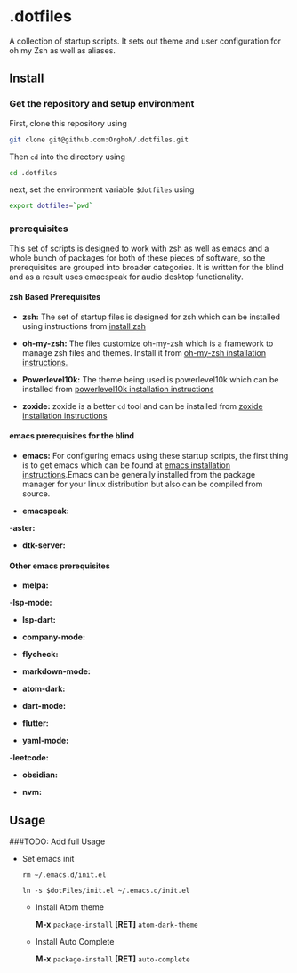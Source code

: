 # .dotfiles

A collection of startup scripts. It sets out theme and user configuration for oh my Zsh as well as aliases.

## Install

### Get the repository and setup environment

First, clone this repository using

```bash
git clone git@github.com:OrghoN/.dotfiles.git
```

Then `cd` into the directory using 

```bash
cd .dotfiles
```

next, set the environment variable `$dotfiles` using

```bash
export dotfiles=`pwd`
```

### prerequisites

This set of scripts is designed to work with zsh as well as emacs and a whole bunch of packages for both of these pieces of software, so the prerequisites are grouped into broader categories. 
It is written for the blind and as a result uses emacspeak for audio desktop functionality.

#### zsh Based Prerequisites

- **zsh:** 
The set of startup files is designed for zsh which can be installed using instructions from    [install zsh](https://github.com/ohmyzsh/ohmyzsh/wiki/Installing-ZSH "instructions to install zsh")

- **oh-my-zsh:** 
The files customize oh-my-zsh which is a framework to manage zsh files and themes. Install it from [oh-my-zsh installation instructions.](https://ohmyz.sh/ "Instructions for installing oh-my-zsh")

- **Powerlevel10k:**
The theme being used is powerlevel10k which can be installed from  [powerlevel10k installation instructions](https://github.com/romkatv/powerlevel10k "Installation instructions for powerlevel 10k theme")

- **zoxide:**
zoxide is a better `cd` tool and can be installed from [zoxide installation instructions](https://github.com/ajeetdsouza/zoxide "installation instructions for zoxide a smarter cd client")

#### emacs prerequisites for the blind

- **emacs:**
For configuring emacs using these startup scripts, the first thing is to get emacs which can be found at [emacs installation instructions](https://www.pluralsight.com/resources/blog/cloud/how-to-install-emacs "installation instructions for emacs").Emacs can be generally installed from the package manager for your linux distribution but also can be compiled from source. 

- **emacspeak:**

-**aster:**

- **dtk-server:**

#### Other emacs prerequisites

- **melpa:**

-**lsp-mode:**

- **lsp-dart:**

- **company-mode:**

- **flycheck:**

- **markdown-mode:**

- **atom-dark:**

- **dart-mode:**

- **flutter:**

- **yaml-mode:**

-**leetcode:**

- **obsidian:**

- **nvm:**

## Usage

###TODO: Add full Usage

- Set emacs init

  `rm ~/.emacs.d/init.el`

  `ln -s $dotFiles/init.el ~/.emacs.d/init.el`

  - Install Atom theme

    **M-x** `package-install` **[RET]** `atom-dark-theme`

  - Install Auto Complete

    **M-x** `package-install` **[RET]** `auto-complete`
